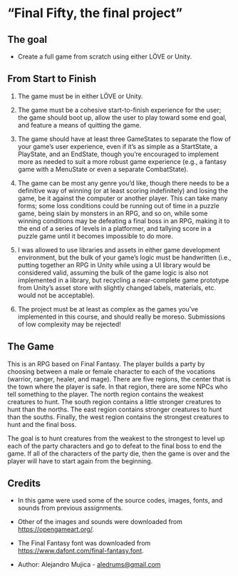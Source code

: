 # “Final Fifty, the final project”

## The goal

- Create a full game from scratch using either LÖVE or Unity.

## From Start to Finish

1) The game must be in either LÖVE or Unity.

2) The game must be a cohesive start-to-finish experience for the user; the game should boot up, allow
   the user to play toward some end goal, and feature a means of quitting the game.

3) The game should have at least three GameStates to separate the flow of your game’s user experience,
   even if it’s as simple as a StartState, a PlayState, and an EndState, though you’re encouraged to implement
   more as needed to suit a more robust game experience (e.g., a fantasy game with a MenuState or even a separate CombatState).

4) The game can be most any genre you’d like, though there needs to be a definitive way of winning
   (or at least scoring indefinitely) and losing the game, be it against the computer or another player.
   This can take many forms; some loss conditions could be running out of time in a puzzle game, being slain
   by monsters in an RPG, and so on, while some winning conditions may be defeating a final boss in an RPG,
   making it to the end of a series of levels in a platformer, and tallying score in a puzzle game until it
   becomes impossible to do more.

5) I was allowed to use libraries and assets in either game development environment, but the bulk
   of your game’s logic must be handwritten (i.e., putting together an RPG in Unity while using a UI
   library would be considered valid, assuming the bulk of the game logic is also not implemented in a library,
   but recycling a near-complete game prototype from Unity’s asset store with slightly changed labels, materials,
   etc. would not be acceptable).

6) The project must be at least as complex as the games you’ve implemented in this course, and should really be moreso.
   Submissions of low complexity may be rejected!

## The Game

This is an RPG based on Final Fantasy. The player builds a party by choosing between a male or female character
to each of the vocations (warrior, ranger, healer, and mage). There are five regions, the center that is the town
where the player is safe. In that region, there are some NPCs who tell something to the player. The north region contains
the weakest creatures to hunt. The south region contains a little stronger creatures to hunt than the norths. The east region
contains stronger creatures to hunt than the souths. Finally, the west region contains the strongest creatures
to hunt and the final boss.

The goal is to hunt creatures from the weakest to the strongest to level up each of the party characters and go to defeat
to the final boss to end the game. If all of the characters of the party die, then the game is over and the player will
have to start again from the beginning.

## Credits

- In this game were used some of the source codes, images, fonts, and sounds from previous assignments.
  
- Other of the images and sounds were downloaded from https://opengameart.org/.

- The Final Fantasy font was downloaded from https://www.dafont.com/final-fantasy.font.

- Author: Alejandro Mujica - aledrums@gmail.com

